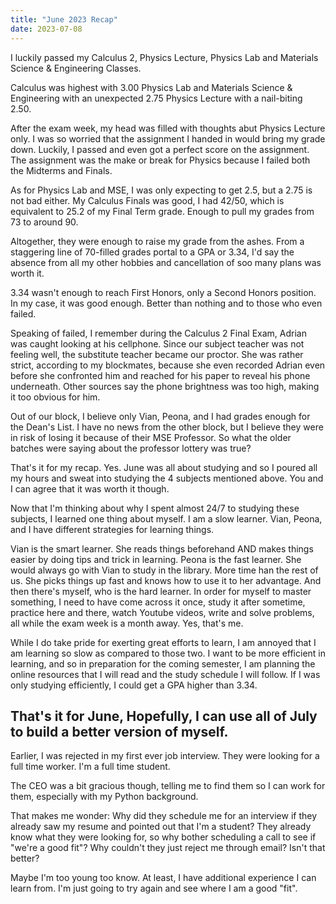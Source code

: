 ```yaml
---
title: "June 2023 Recap"
date: 2023-07-08
---
```


I luckily passed my Calculus 2, Physics Lecture, Physics Lab and Materials Science & Engineering Classes.

Calculus was highest with 3.00
Physics Lab and Materials Science & Engineering with an unexpected 2.75
Physics Lecture with a nail-biting 2.50.

After the exam week, my head was filled with thoughts abut Physics Lecture only. I was so worried that the assignment I handed in would bring my grade down. Luckily, I passed and even got a perfect score on the assignment. The assignment was the make or break for Physics because I failed both the Midterms and Finals. 

As for Physics Lab and MSE, I was only expecting to get 2.5, but a 2.75 is not bad either. 
My Calculus Finals was good, I had 42/50, which is equivalent to 25.2 of my Final Term grade. 
Enough to pull my grades from 73 to around 90.

Altogether, they were enough to raise my grade from the ashes.
From a staggering line of 70-filled grades portal to a GPA or 3.34, I'd say the absence from all my other hobbies and cancellation of soo many plans was worth it. 

3.34 wasn't enough to reach First Honors, only a Second Honors position. In my case, it was good enough. Better than nothing and to those who even failed.

Speaking of failed, I remember during the Calculus 2 Final Exam, Adrian was caught looking at his cellphone. Since our subject teacher was not feeling well, the substitute teacher became our proctor. She was rather strict, according to my blockmates, because she even recorded Adrian even before she confronted him and reached for his paper to reveal his phone underneath. Other sources say the phone brightness was too high, making it too obvious for him.

Out of our block, I believe only Vian, Peona, and I had grades enough for the Dean's List.
I have no news from the other block, but I believe they were in risk of losing it because of their MSE Professor. So what the older batches were saying about the professor lottery was true?


That's it for my recap. Yes. June was all about studying and so I poured all my hours and sweat into studying the 4 subjects mentioned above. You and I can agree that it was worth it though.

Now that I'm thinking about why I spent almost 24/7 to studying these subjects, I learned one thing about myself. I am a slow learner. Vian, Peona, and I have different strategies for learning things.

Vian is the smart learner. She reads things beforehand AND makes things easier by doing tips and trick in learning.
Peona is the fast learner. She would always go with Vian to study in the library. More time han the rest of us. She picks things up fast and knows how to use it to her advantage.
And then there's myself, who is the hard learner. In order for myself to master something, I need to have come across it once, study it after sometime, practice here and there, watch Youtube videos, write and solve problems, all while the exam week is a month away. Yes, that's me.

While I do take pride for exerting great efforts to learn, I am annoyed that I am learning so slow as compared to those two. I want to be more efficient in learning, and so in preparation for the coming semester, I am planning the online resources that I will read and the study schedule I will follow. If I was only studying efficiently, I could get a GPA higher than 3.34. 

That's it for June, Hopefully, I can use all of July to build a better version of myself.
---

Earlier, I was rejected in my first ever job interview. They were looking for a full time worker. 
I'm a full time student.

The CEO was a bit gracious though, telling me to find them so I can work for them, especially with my Python background.

That makes me wonder: Why did they schedule me for an interview if they already saw my resume and pointed out that I'm a student? They already know what they were looking for, so why bother scheduling a call to see if "we're a good fit"? Why couldn't they just reject me through email? Isn't that better? 

Maybe I'm too young too know. At least, I have additional experience I can learn from. I'm just going to try again and see where I am a good "fit".
